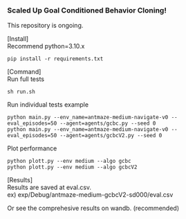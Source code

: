 ### Scaled Up Goal Conditioned Behavior Cloning! 

This repository is ongoing.

[Install]    
Recommend python=3.10.x   
```commandline
pip install -r requirements.txt
```

[Command]    
Run full tests    
```commandline
sh run.sh
```

Run individual tests example   
```commandline
python main.py --env_name=antmaze-medium-navigate-v0 --eval_episodes=50 --agent=agents/gcbc.py --seed 0
python main.py --env_name=antmaze-medium-navigate-v0 --eval_episodes=50 --agent=agents/gcbcV2.py --seed 0 
```

Plot performance
```commandline
python plott.py --env medium --algo gcbc
python plott.py --env medium --algo gcbcV2
```

[Results]    
Results are saved at eval.csv.    
ex) exp/Debug/antmaze-medium-gcbcV2-sd000/eval.csv


Or see the comprehesive results on wandb. (recommended)
